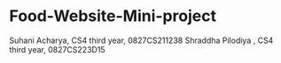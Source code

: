 # Food-Website-Mini-project
Suhani Acharya, CS4 third year, 0827CS211238
Shraddha Pilodiya , CS4 third year, 0827CS223D15

